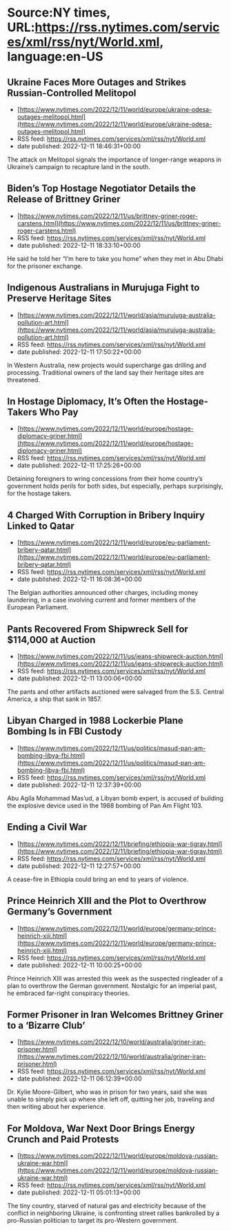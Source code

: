 # Source:NY times, URL:https://rss.nytimes.com/services/xml/rss/nyt/World.xml, language:en-US

## Ukraine Faces More Outages and Strikes Russian-Controlled Melitopol
 - [https://www.nytimes.com/2022/12/11/world/europe/ukraine-odesa-outages-melitopol.html](https://www.nytimes.com/2022/12/11/world/europe/ukraine-odesa-outages-melitopol.html)
 - RSS feed: https://rss.nytimes.com/services/xml/rss/nyt/World.xml
 - date published: 2022-12-11 18:46:31+00:00

The attack on Melitopol signals the importance of longer-range weapons in Ukraine’s campaign to recapture land in the south.

## Biden’s Top Hostage Negotiator Details the Release of Brittney Griner
 - [https://www.nytimes.com/2022/12/11/us/brittney-griner-roger-carstens.html](https://www.nytimes.com/2022/12/11/us/brittney-griner-roger-carstens.html)
 - RSS feed: https://rss.nytimes.com/services/xml/rss/nyt/World.xml
 - date published: 2022-12-11 18:33:10+00:00

He said he told her “I’m here to take you home” when they met in Abu Dhabi for the prisoner exchange.

## Indigenous Australians in Murujuga Fight to Preserve Heritage Sites
 - [https://www.nytimes.com/2022/12/11/world/asia/murujuga-australia-pollution-art.html](https://www.nytimes.com/2022/12/11/world/asia/murujuga-australia-pollution-art.html)
 - RSS feed: https://rss.nytimes.com/services/xml/rss/nyt/World.xml
 - date published: 2022-12-11 17:50:22+00:00

In Western Australia, new projects would supercharge gas drilling and processing. Traditional owners of the land say their heritage sites are threatened.

## In Hostage Diplomacy, It’s Often the Hostage-Takers Who Pay
 - [https://www.nytimes.com/2022/12/11/world/europe/hostage-diplomacy-griner.html](https://www.nytimes.com/2022/12/11/world/europe/hostage-diplomacy-griner.html)
 - RSS feed: https://rss.nytimes.com/services/xml/rss/nyt/World.xml
 - date published: 2022-12-11 17:25:26+00:00

Detaining foreigners to wring concessions from their home country’s government holds perils for both sides, but especially, perhaps surprisingly, for the hostage takers.

## 4 Charged With Corruption in Bribery Inquiry Linked to Qatar
 - [https://www.nytimes.com/2022/12/11/world/europe/eu-parliament-bribery-qatar.html](https://www.nytimes.com/2022/12/11/world/europe/eu-parliament-bribery-qatar.html)
 - RSS feed: https://rss.nytimes.com/services/xml/rss/nyt/World.xml
 - date published: 2022-12-11 16:08:36+00:00

The Belgian authorities announced other charges, including money laundering, in a case involving current and former members of the European Parliament.

## Pants Recovered From Shipwreck Sell for $114,000 at Auction
 - [https://www.nytimes.com/2022/12/11/us/jeans-shipwreck-auction.html](https://www.nytimes.com/2022/12/11/us/jeans-shipwreck-auction.html)
 - RSS feed: https://rss.nytimes.com/services/xml/rss/nyt/World.xml
 - date published: 2022-12-11 13:00:06+00:00

The pants and other artifacts auctioned were salvaged from the S.S. Central America, a ship that sank in 1857.

## Libyan Charged in 1988 Lockerbie Plane Bombing Is in FBI Custody
 - [https://www.nytimes.com/2022/12/11/us/politics/masud-pan-am-bombing-libya-fbi.html](https://www.nytimes.com/2022/12/11/us/politics/masud-pan-am-bombing-libya-fbi.html)
 - RSS feed: https://rss.nytimes.com/services/xml/rss/nyt/World.xml
 - date published: 2022-12-11 12:37:39+00:00

Abu Agila Mohammad Mas’ud, a Libyan bomb expert, is accused of building the explosive device used in the 1988 bombing of Pan Am Flight 103.

## Ending a Civil War
 - [https://www.nytimes.com/2022/12/11/briefing/ethiopia-war-tigray.html](https://www.nytimes.com/2022/12/11/briefing/ethiopia-war-tigray.html)
 - RSS feed: https://rss.nytimes.com/services/xml/rss/nyt/World.xml
 - date published: 2022-12-11 12:27:57+00:00

A cease-fire in Ethiopia could bring an end to years of violence.

## Prince Heinrich XIII and the Plot to Overthrow Germany’s Government
 - [https://www.nytimes.com/2022/12/11/world/europe/germany-prince-heinrich-xiii.html](https://www.nytimes.com/2022/12/11/world/europe/germany-prince-heinrich-xiii.html)
 - RSS feed: https://rss.nytimes.com/services/xml/rss/nyt/World.xml
 - date published: 2022-12-11 10:00:25+00:00

Prince Heinrich XIII was arrested this week as the suspected ringleader of a plan to overthrow the German government. Nostalgic for an imperial past, he embraced far-right conspiracy theories.

## Former Prisoner in Iran Welcomes Brittney Griner to a ‘Bizarre Club’
 - [https://www.nytimes.com/2022/12/10/world/australia/griner-iran-prisoner.html](https://www.nytimes.com/2022/12/10/world/australia/griner-iran-prisoner.html)
 - RSS feed: https://rss.nytimes.com/services/xml/rss/nyt/World.xml
 - date published: 2022-12-11 06:12:39+00:00

Dr. Kylie Moore-Gilbert, who was in prison for two years, said she was unable to simply pick up where she left off, quitting her job, traveling and then writing about her experience.

## For Moldova, War Next Door Brings Energy Crunch and Paid Protests
 - [https://www.nytimes.com/2022/12/11/world/europe/moldova-russian-ukraine-war.html](https://www.nytimes.com/2022/12/11/world/europe/moldova-russian-ukraine-war.html)
 - RSS feed: https://rss.nytimes.com/services/xml/rss/nyt/World.xml
 - date published: 2022-12-11 05:01:13+00:00

The tiny country, starved of natural gas and electricity because of the conflict in neighboring Ukraine, is confronting street rallies bankrolled by a pro-Russian politician to target its pro-Western government.

